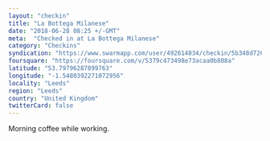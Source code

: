 ```yaml
---
layout: "checkin"
title: "La Bottega Milanese"
date: "2018-06-28 08:25 +/-GMT"
meta:  "Checked in at La Bottega Milanese"
category: "Checkins"
syndication: "https://www.swarmapp.com/user/492614834/checkin/5b348d726336be002cb8db6a"
foursquare: "https://foursquare.com/v/5379c473498e73acaa0b808a"
latitude: "53.79796287899763"
longitude: "-1.5480392271072956"
locality: "Leeds"
region: "Leeds"
country: "United Kingdom"
twitterCard: false
---
```

Morning coffee while working.
